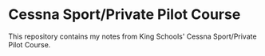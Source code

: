 # Cessna Sport/Private Pilot Course

This repository contains my notes from King Schools' Cessna Sport/Private Pilot Course.
